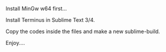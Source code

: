 Install MinGw w64 first...

Install Terminus in Sublime Text 3/4.

Copy the codes inside the files and make a new sublime-build.

Enjoy....

